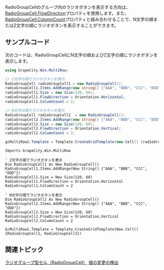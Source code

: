 RadioGroupCellのグループ内のラジオボタンを表示する方向は、[RadioGroupCell.FlowDirection](gcdocsite__documentlink?toc-item-id=a1b0782b-ef3e-48c1-be94-517b2dc46a04)プロパティを使用します。また、[RadioGroupCell.ColumnCount](gcdocsite__documentlink?toc-item-id=31d1886d-1ce9-4e58-b932-5776ba3f4b6f)プロパティと組み合わせることで、N文字の順またはZ文字の順にラジオボタンを表示することができます。

## サンプルコード

次のコードは、RadioGroupCellにN文字の順およびZ文字の順にラジオボタンを表示します。
```csharp
using GrapeCity.Win.MultiRow;

// Z文字の順でラジオボタンを表示
RadioGroupCell radioGroupCell1 = new RadioGroupCell();
radioGroupCell1.Items.AddRange(new string[] {"AAA", "BBB", "CCC", "DDD"});
radioGroupCell1.Size = new Size(120, 60);
radioGroupCell1.FlowDirection = Orientation.Horizontal;
radioGroupCell1.ColumnCount = 2;

// N文字の順でラジオボタンを表示
RadioGroupCell radioGroupCell2  = new RadioGroupCell();
radioGroupCell2.Items.AddRange(new string[] {"AAA", "BBB", "CCC", "DDD"});
radioGroupCell2.Size = new Size(120, 60);
radioGroupCell2.FlowDirection = Orientation.Vertical;
radioGroupCell2.ColumnCount = 2;

gcMultiRow1.Template = Template.CreateGridTemplate(new Cell[] {radioGroupCell1, radioGroupCell2});
```

```vbnet
Imports GrapeCity.Win.MultiRow

' Z文字の順でラジオボタンを表示
Dim RadioGroupCell1 As New RadioGroupCell()
RadioGroupCell1.Items.AddRange(New String() {"AAA", "BBB", "CCC", "DDD"})
RadioGroupCell1.Size = New Size(120, 60)
RadioGroupCell1.FlowDirection = Orientation.Horizontal
RadioGroupCell1.ColumnCount = 2

' N文字の順でラジオボタンを表示
Dim RadioGroupCell2 As New RadioGroupCell()
RadioGroupCell2.Items.AddRange(New String() {"AAA", "BBB", "CCC", "DDD"})
RadioGroupCell2.Size = New Size(120, 60)
RadioGroupCell2.FlowDirection = Orientation.Vertical
RadioGroupCell2.ColumnCount = 2

GcMultiRow1.Template = Template.CreateGridTemplate(New Cell() {RadioGroupCell1, RadioGroupCell2})
```

## 関連トピック

[ラジオグループ型セル（RadioGroupCell）](gcdocsite__documentlink?toc-item-id=1cf6f9b7-2d1e-45bc-9639-a3ff57c4935f)
[値の変更の検出](gcdocsite__documentlink?toc-item-id=b7ba1bb3-fcea-4c4b-91af-4c13ada4f605)